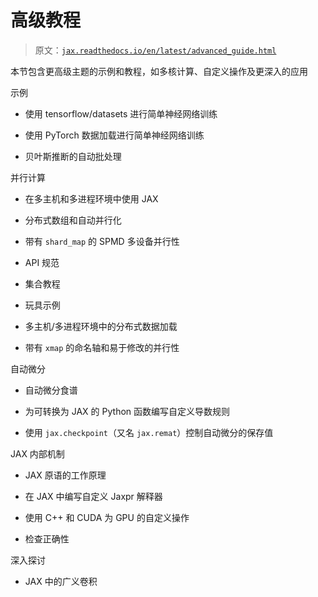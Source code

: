 # 高级教程

> 原文：[`jax.readthedocs.io/en/latest/advanced_guide.html`](https://jax.readthedocs.io/en/latest/advanced_guide.html)

本节包含更高级主题的示例和教程，如多核计算、自定义操作及更深入的应用

示例

+   使用 tensorflow/datasets 进行简单神经网络训练

+   使用 PyTorch 数据加载进行简单神经网络训练

+   贝叶斯推断的自动批处理

并行计算

+   在多主机和多进程环境中使用 JAX

+   分布式数组和自动并行化

+   带有 `shard_map` 的 SPMD 多设备并行性

+   API 规范

+   集合教程

+   玩具示例

+   多主机/多进程环境中的分布式数据加载

+   带有 `xmap` 的命名轴和易于修改的并行性

自动微分

+   自动微分食谱

+   为可转换为 JAX 的 Python 函数编写自定义导数规则

+   使用 `jax.checkpoint`（又名 `jax.remat`）控制自动微分的保存值

JAX 内部机制

+   JAX 原语的工作原理

+   在 JAX 中编写自定义 Jaxpr 解释器

+   使用 C++ 和 CUDA 为 GPU 的自定义操作

+   检查正确性

深入探讨

+   JAX 中的广义卷积
